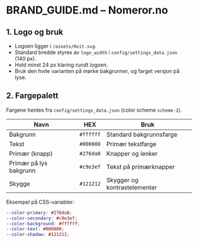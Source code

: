 # BRAND_GUIDE.md – Nomeror.no

## 1. Logo og bruk

- Logoen ligger i `/assets/Hvit.svg`.
- Standard bredde styres av `logo_width` i `config/settings_data.json` (140&nbsp;px).
- Hold minst 24&nbsp;px klaring rundt logoen.
- Bruk den hvite varianten på mørke bakgrunner, og farget versjon på lyse.

## 2. Fargepalett

Fargene hentes fra `config/settings_data.json` (color scheme `scheme-1`).

| Navn                   | HEX       | Bruk                         |
| ---------------------- | --------- | ---------------------------- |
| Bakgrunn               | `#ffffff` | Standard bakgrunnsfarge      |
| Tekst                  | `#000000` | Primær tekstfarge            |
| Primær (knapp)         | `#276da8` | Knapper og lenker            |
| Primær på lys bakgrunn | `#c9e3ef` | Tekst på primærknapper       |
| Skygge                 | `#121212` | Skygger og kontrastelementer |

Eksempel på CSS-variabler:

```scss
--color-primary: #276da8;
--color-secondary: #c9e3ef;
--color-background: #ffffff;
--color-text: #000000;
--color-shadow: #121212;
```
